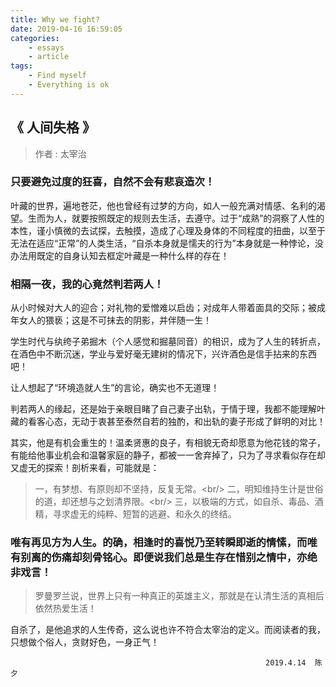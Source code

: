 ```yaml
---
title: Why we fight?
date: 2019-04-16 16:59:05
categories: 
    - essays
    - article
tags: 
    - Find myself
    - Everything is ok
---
```

## 《 人间失格 》 

> 作者 : 太宰治

### 只要避免过度的狂喜，自然不会有悲哀造次！

叶藏的世界，遍地苍茫，他也曾经有过梦的方向，如人一般充满对情感、名利的渴望。生而为人，就要按照既定的规则去生活，去遵守。过于“成熟”的洞察了人性的本性，谨小慎微的去试探，去触摸，造成了心理及身体的不同程度的扭曲，以至于无法在适应“正常”的人类生活，“自杀本身就是懦夫的行为”本身就是一种悖论，没办法用既定的自身认知去框定叶藏是一种什么样的存在！
    
### 相隔一夜，我的心竟然判若两人！

从小时候对大人的迎合；对礼物的爱憎难以启齿；对成年人带着面具的交际；被成年女人的猥亵；这是不可抹去的阴影，并伴随一生！
    
学生时代与纨绔子弟掘木（个人感觉和掘墓同音）的相识，成为了人生的转折点，在酒色中不断沉迷，学业与爱好毫无建树的情况下，兴许酒色是信手拈来的东西吧！
    
让人想起了“环境造就人生”的言论，确实也不无道理！
    
判若两人的缘起，还是始于亲眼目睹了自己妻子出轨，于情于理，我都不能理解叶藏的看客心态，无动于衷甚至泰然自若的独酌，和出轨的妻子形成了鲜明的对比！

其实，他是有机会重生的！温柔贤惠的良子，有相貌无奇却愿意为他花钱的常子，有能给他事业机会和温馨家庭的静子，都被一一舍弃掉了，只为了寻求看似存在却又虚无的探索！剖析来看，可能就是：
>    一，有梦想、有原则却不坚持，反复无常。\<br/>
>    二，明知维持生计是世俗的道，却还想与之划清界限。\<br/>
>    三，以极端的方式，如自杀、毒品、酒精，寻求虚无的纯粹、短暂的逃避、和永久的终结。

### 唯有再见方为人生。的确，相逢时的喜悦乃至转瞬即逝的情愫，而唯有别离的伤痛却刻骨铭心。即便说我们总是生存在惜别之情中，亦绝非戏言！

> 罗曼罗兰说，世界上只有一种真正的英雄主义，那就是在认清生活的真相后依然热爱生活！

自杀了，是他追求的人生传奇，这么说也许不符合太宰治的定义。而阅读者的我，只想做个俗人，贪财好色，一身正气！

```
                                                         2019.4.14  陈夕
```
